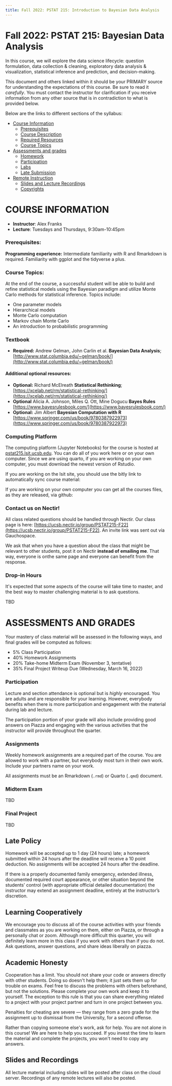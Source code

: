 ```yaml
---
title: Fall 2022: PSTAT 215: Introduction to Bayesian Data Analysis
---
```


# Fall 2022: PSTAT 215: Bayesian Data Analysis

In this course, we will explore the data science lifecycle: question formulation, data collection & cleaning, exploratory data analysis & visualization, statistical inference and prediction, and decision-making.

This document and others linked within it should be your PRIMARY source for understanding the expectations of this course. Be sure to read it *carefully*.
You must contact the instructor for clarification if you receive information from any other source that is in contradiction to what is provided below.

Below are the links to different sections of the syllabus:

* [Course Information](#course-information)
   * [Prerequisites](#prerequisites)
   * [Course Description](#course-description)
   * [Required Resources](#resources)
   * [Course Topics](#topics)
* [Assessments and grades](#grades)
   * [Homework](#hwk)
   * [Participation](#participation)
   * [Labs](#labs)
   * [Late Submission](#late-policy)
* [Remote Instruction](#remote)
   * [Slides and Lecture Recordings](#recordings)
   * [Copyrights](#copyright)

# COURSE INFORMATION <a name="course-info"></a>

* **Instructor**: Alex Franks
* **Lecture**: Tuesdays and Thursdays, 9:30am-10:45pm

### Prerequisites: <a name="prerequisites"></a>


**Programming experience:** Intermediate familiarity with R and Rmarkdown is
required. Familiarity with ggplot and the tidyverse a plus.

### Course Topics: <a name="course-description"></a>

At the end of the course, a successful student will be able to  build and refine
statistical models using the Bayesian paradigm and utilize Monte Carlo methods
for statistical inference.  Topics include:

- One parameter models
- Hierarchical models
- Monte Carlo computation
- Markov chain Monte Carlo
- An introduction to probabilistic programming

### Textbook
- **Required:** Andrew Gelman, John Carlin et al. __Bayesian Data Analysis__;  [http://www.stat.columbia.edu/~gelman/book/](http://www.stat.columbia.edu/~gelman/book/)

#### Additional optional resources:
- **Optional:** Richard McElreath __Statistical Rethinking__;  [https://xcelab.net/rm/statistical-rethinking/](https://xcelab.net/rm/statistical-rethinking/)
- **Optional** Alicia A. Johnson, Miles Q. Ott, Mine Dogucu __Bayes Rules__ [https://www.bayesrulesbook.com/](https://www.bayesrulesbook.com/)
- **Optional:** Jim Albert __Bayesian Computation with R__ [https://www.springer.com/us/book/9780387922973](https://www.springer.com/us/book/9780387922973)

### Computing Platform
The computing platform (Jupyter Notebooks) for the course is hosted at
[pstat215.lsit.ucsb.edu](pstat215.list.ucsb.edu).  You can do all of you work
here or on your own computer. Since we are using quarto, if you are working on your own computer, you must download
the newest version of Rstudio.

If you are working on the lsit site, you should use the bitly link to
automatically sync course material: []()

If you are working on your own computer you can get all the courses files, as they are
released, via github: []()


### Contact us on Nectir!
All class related questions should be handled through Nectir. Our class page is here: [https://ucsb.nectir.io/group/PSTAT215-F22](https://ucsb.nectir.io/group/PSTAT215-F22).  An invite link was sent out via Gauchospace.

We ask that when you have a question about the class that might be relevant to
other students, post it on Nectir **instead of emailing me**. That way, everyone
is onthe same page and everyone can benefit from the response. 

### Drop-in Hours
It's expected that some aspects of the course will take time to master, and the best way to master challenging material is to ask questions. 

TBD

# ASSESSMENTS AND GRADES<a name="grades"></a>
Your mastery of class material will be assessed in the following ways, and final grades will be computed as follows:
*	5% Class Participation
*	40% Homework Assignments
*  20% Take-home Midterm Exam (November 3, tentative)
*	35% Final Project Writeup Due (Wednesday, March 16, 2022)

### Participation <a name="participation"></a>
Lecture and section attendance is optional but is *highly* encouraged. You are adults and are responsible for your learning. However, everybody benefits when there is more participation and engagement with the material during lab and lecture.

The participation portion of your grade will also include providing good answers on Piazza and engaging with the various activities that the instructor will provide throughout the quarter.

### Assignments <a name="hwk"></a>

Weekly homework assignments are a required part of the course. You are allowed
to work with a partner, but everybody most turn in their own work. Include your
partners name on your work.

All assignments must be an Rmarkdown (```.rmd```) or Quarto (```.qmd```) document.


### Midterm Exam

TBD

### Final Project

TBD

## Late Policy<a name="late-policy"></a>

Homework will be accepted up to 1 day (24 hours) late; a homework submitted within 24 hours after the deadline will receive a 10 point deduction.  No assignments will be accepted 24 hours after the deadline. 

If there is a properly documented family emergency, extended illness, documented required court appearance, or other situation beyond the students’ control (with appropriate official detailed documentation) the instructor may extend an assignment deadline, entirely at the instructor’s discretion. 

## Learning Cooperatively
We encourage you to discuss all of the course activities with your friends and classmates as you are working on them, either on Piazza, or through a personally chat or zoom. Although more difficult this quarter, you will definitely learn more in this class if you work with others than if you do not. Ask questions, answer questions, and share ideas liberally on piazza.  

## Academic Honesty

Cooperation has a limit. You should not share your code or answers directly with other students. Doing so doesn't help them; it just sets them up for trouble on exams. Feel free to discuss the problems with others beforehand, but not the solutions. Please complete your own work and keep it to yourself. The exception to this rule is that you can share everything related to a project with your project partner and turn in one project between you.

Penalties for cheating are severe — they range from a zero grade for the assignment up to dismissal from the University, for a second offense.

Rather than copying someone else's work, ask for help. You are not alone in this course! We are here to help you succeed. If you invest the time to learn the material and complete the projects, you won't need to copy any answers.

## Slides and Recordings <a name="recordings"></a>

All lecture material including slides will be posted after class on the cloud server.  Recordings of any remote lectures will also be posted.

